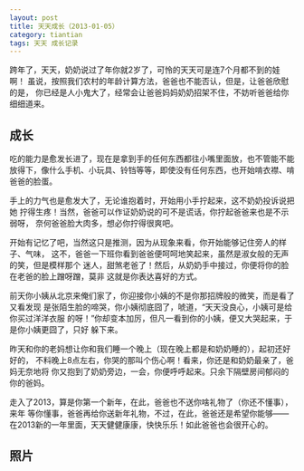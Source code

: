 ```yaml
---
layout: post
title: 天天成长（2013-01-05）
category: tiantian
tags: 天天 成长记录
---
```


跨年了，天天，奶奶说过了年你就2岁了，可怜的天天可是连7个月都不到的娃啊！
虽说，按照我们农村的年龄计算方法，爸爸也不能否认，但是，让爸爸欣慰的是，
你已经是人小鬼大了，经常会让爸爸妈妈奶奶招架不住，不妨听爸爸给你细细道来。

## 成长

吃的能力是愈发长进了，现在是拿到手的任何东西都往小嘴里面放，也不管能不能
放得下，像什么手机、小玩具、铃铛等等，即使没有任何东西，也开始啃衣襟、啃
爸爸的脸蛋。

手上的力气也是愈发大了，无论谁抱着时，开始用小手拧起来，这不奶奶投诉说把她
拧得生疼！当然，爸爸可以作证奶奶说的可不是谎话，你拧起爸爸来也是不示弱呀，
奈何爸爸脸大肉多，想必你拧得很爽吧。

开始有记忆了吧，当然这只是推测，因为从现象来看，你开始能够记住旁人的样子、气味，
这不，爸爸一下班你看到爸爸便呵呵地笑起来，虽然是淑女般的无声的笑，但是模样那个
迷人，甜煞老爸了！然后，从奶奶手中接过，你便将你的脸在老爸的脸上蹭呀蹭，莫非
这就是你表达喜好的方式。

前天你小姨从北京来俺们家了，你迎接你小姨的不是你那招牌般的微笑，而是看了又看发现
是张陌生脸的啼哭，你小姨彻底囧了，唬道，“天天没良心，小姨可是给你买过洋洋衣服
的呀！”你却变本加厉，但凡一看到你的小姨，便又大哭起来，于是你小姨更囧了，只好
躲下来。

昨天和你的老妈想让你和我们睡一个晚上（现在晚上都是和奶奶睡的），起初还好好的，
不料晚上8点左右，你哭的那叫个伤心啊！看来，你还是和奶奶最亲了，爸妈无奈地将
你又抱到了奶奶旁边，一会，你便呼呼起来。只余下隔壁房间郁闷的你的爸妈。

走入了2013，算是你第一个新年，在此，爸爸也不送你啥礼物了（你还不懂事），来年
等你懂事，爸爸再给你送新年礼物，不过，在此，爸爸还是希望你能够——
在2013新的一年里面，天天健健康康，快快乐乐！如此爸爸也会很开心的。

## 照片